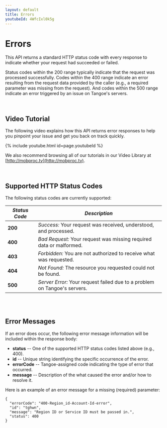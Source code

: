```yaml
---
layout: default
title: Errors
youtubeId: 4WfcIxl0k5g
---
```


# Errors

This API returns a standard HTTP status code with every response to indicate whether your request had succeeded or failed. 

Status codes within the 200 range typically indicate that the request was processed successfully. Codes within the 400 range indicate an error resulting from the request data provided by the caller (e.g., a required parameter was missing from the request). And codes within the 500 range indicate an error triggered by an issue on Tangoe's servers. 

<br/>

## Video Tutorial

The following video explains how this API returns error responses to help you pinpoint your issue and get you back on track quickly.

{% include youtube.html id=page.youtubeId %}

We also recommend browsing all of our tutorials in our Video Library at [http://mobproc.tv](http://mobproc.tv). 

<br/>

## Supported HTTP Status Codes

The following status codes are currently supported:

| ***Status Code*** | ***Description*** |
| --- | --- |
| **200**	| *Success:* Your request was received, understood, and processed. 			|
| **400**	| *Bad Request:* Your request was missing required data or malformed. 	|
| **403**	| *Forbidden:* You are not authorized to receive what was requested. 		|
| **404**	| *Not Found:* The resource you requested could not be found.					|
| **500**	| *Server Error:* Your request failed due to a problem on Tangoe's servers.	|

<br/>
<br/>

## Error Messages

If an error does occur, the following error message information will be included within the response body:

* **status** -- One of the supported HTTP status codes listed above (e.g., 400).
* **id** -- Unique string identifying the specific occurrence of the error.
* **errorCode** -- Tangoe-assigned code indicating the type of error that occurred.
* **message** -- Description of the what caused the error and/or how to resolve it.


Here is an example of an error message for a missing (required) parameter:

```
{
  "errorCode": "400-Region_id-Account-Id-error",
  "id": "tghwn",
  "message": "Region ID or Service ID must be passed in.",
  "status": 400
}
```
